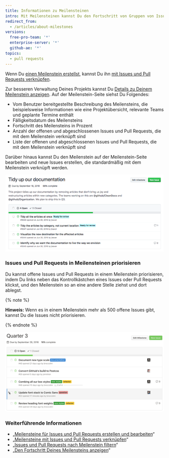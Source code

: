 ```yaml
---
title: Informationen zu Meilensteinen
intro: Mit Meilensteinen kannst Du den Fortschritt von Gruppen von Issues oder Pull Requests in einem Repository verfolgen.
redirect_from:
  - /articles/about-milestones
versions:
  free-pro-team: '*'
  enterprise-server: '*'
  github-ae: '*'
topics:
  - pull requests
---
```


Wenn Du [einen Meilenstein erstellst](/articles/creating-and-editing-milestones-for-issues-and-pull-requests), kannst Du ihn [mit Issues und Pull Requests verknüpfen](/articles/associating-milestones-with-issues-and-pull-requests).

Zur besseren Verwaltung Deines Projekts kannst Du [Details zu Deinem Meilenstein anzeigen](/articles/viewing-your-milestone-s-progress). Auf der Meilenstein-Seite siehst Du Folgendes:

- Vom Benutzer bereitgestellte Beschreibung des Meilensteins, die beispielsweise Informationen wie eine Projektübersicht, relevante Teams und geplante Termine enthält
- Fälligkeitsdatum des Meilensteins
- Fortschritt des Meilensteins in Prozent
- Anzahl der offenen und abgeschlossenen Issues und Pull Requests, die mit dem Meilenstein verknüpft sind
- Liste der offenen und abgeschlossenen Issues und Pull Requests, die mit dem Meilenstein verknüpft sind

Darüber hinaus kannst Du den Meilenstein auf der Meilenstein-Seite bearbeiten und neue Issues erstellen, die standardmäßig mit dem Meilenstein verknüpft werden.

![Meilenstein-Seite](/assets/images/help/issues/milestone-info-page.png)

### Issues und Pull Requests in Meilensteinen priorisieren

Du kannst offene Issues und Pull Requests in einem Meilenstein priorisieren, indem Du links neben das Kontrollkästchen eines Issues oder Pull Requests klickst, und den Meilenstein so an eine andere Stelle ziehst und dort ablegst.

{% note %}

**Hinweis:** Wenn es in einem Meilenstein mehr als 500 offene Issues gibt, kannst Du die Issues nicht priorisieren.

{% endnote %}

![Neu angeordneter Meilenstein](/assets/images/help/issues/milestone-reordered.gif)

### Weiterführende Informationen

- „[Meilensteine für Issues und Pull Requests erstellen und bearbeiten](/articles/creating-and-editing-milestones-for-issues-and-pull-requests)“
- „[Meilensteine mit Issues und Pull Requests verknüpfen](/articles/associating-milestones-with-issues-and-pull-requests)“
- „[Issues und Pull Requests nach Meilenstein filtern](/articles/filtering-issues-and-pull-requests-by-milestone)“
- „[Den Fortschritt Deines Meilensteins anzeigen](/articles/viewing-your-milestone-s-progress)“

